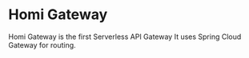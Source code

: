 # Homi Gateway

Homi Gateway is the first Serverless API Gateway
It uses Spring Cloud Gateway for routing. 
